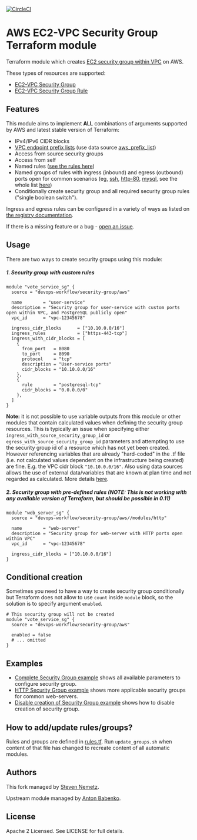 [![CircleCI](https://circleci.com/gh/devops-workflow/terraform-aws-security-group?style=svg)](https://circleci.com/gh/devops-workflow/terraform-aws-security-group)

AWS EC2-VPC Security Group Terraform module
===========================================

Terraform module which creates [EC2 security group within VPC](http://docs.aws.amazon.com/AmazonVPC/latest/UserGuide/VPC_SecurityGroups.html) on AWS.

These types of resources are supported:

* [EC2-VPC Security Group](https://www.terraform.io/docs/providers/aws/r/security_group.html)
* [EC2-VPC Security Group Rule](https://www.terraform.io/docs/providers/aws/r/security_group_rule.html)

Features
--------
This module aims to implement **ALL** combinations of arguments supported by AWS and latest stable version of Terraform:
* IPv4/IPv6 CIDR blocks
* [VPC endpoint prefix lists](http://docs.aws.amazon.com/AmazonVPC/latest/UserGuide/vpc-endpoints.html) (use data source [aws_prefix_list](https://www.terraform.io/docs/providers/aws/d/prefix_list.html))
* Access from source security groups
* Access from self
* Named rules ([see the rules here](rules.tf))
* Named groups of rules with ingress (inbound) and egress (outbound) ports open for common scenarios (eg, [ssh](modules/ssh), [http-80](modules/http-80), [mysql](modules/mysql), see the whole list [here](modules/README.md))
* Conditionally create security group and all required security group rules ("single boolean switch").

Ingress and egress rules can be configured in a variety of ways as listed on [the registry documentation](https://registry.terraform.io/modules/devops-workflow/security-group/aws/?tab=inputs).

If there is a missing feature or a bug - [open an issue](https://github.com/devops-workflow/terraform-aws-security-group/issues/new).

Usage
-----

There are two ways to create security groups using this module:

##### 1. Security group with custom rules

```hcl
module "vote_service_sg" {
  source = "devops-workflow/security-group/aws"

  name        = "user-service"
  description = "Security group for user-service with custom ports open within VPC, and PostgreSQL publicly open"
  vpc_id      = "vpc-12345678"

  ingress_cidr_blocks      = ["10.10.0.0/16"]
  ingress_rules            = ["https-443-tcp"]
  ingress_with_cidr_blocks = [
    {
      from_port   = 8080
      to_port     = 8090
      protocol    = "tcp"
      description = "User-service ports"
      cidr_blocks = "10.10.0.0/16"
    },
    {
      rule        = "postgresql-tcp"
      cidr_blocks = "0.0.0.0/0"
    },
  ]
}
```

**Note:** it is not possible to use variable outputs from this module or other modules that contain calculated values when defining the security group resources. This is typically an issue when specifying either `ingress_with_source_security_group_id` or `egress_with_source_security_group_id` parameters and attempting to use the security group id of a resource which has not yet been created. However referencing variables that are already "hard-coded" in the .tf file (i.e. not calculated values dependent on the infrastructure being created) are fine. E.g. the VPC cidr block `"10.10.0.0/16"`. Also using data sources allows the use of external data/variables that are known at plan time and not regarded as calculated. More details [here](https://github.com/terraform-aws-modules/terraform-aws-security-group/issues/16).

##### 2. Security group with pre-defined rules (NOTE: This is not working with any available version of Terraform, but should be possible in 0.11)

```hcl
module "web_server_sg" {
  source = "devops-workflow/security-group/aws//modules/http"

  name        = "web-server"
  description = "Security group for web-server with HTTP ports open within VPC"
  vpc_id      = "vpc-12345678"

  ingress_cidr_blocks = ["10.10.0.0/16"]
}
```

Conditional creation
--------------------

Sometimes you need to have a way to create security group conditionally but Terraform does not allow to use `count` inside `module` block, so the solution is to specify argument `enabled`.

```hcl
# This security group will not be created
module "vote_service_sg" {
  source = "devops-workflow/security-group/aws"

  enabled = false
  # ... omitted
}
```

Examples
--------

* [Complete Security Group example](https://github.com/devops-workflow/terraform-aws-security-group/tree/master/examples/complete) shows all available parameters to configure security group.
* [HTTP Security Group example](https://github.com/devops-workflow/terraform-aws-security-group/tree/master/examples/http) shows more applicable security groups for common web-servers.
* [Disable creation of Security Group example](https://github.com/devops-workflow/terraform-aws-security-group/tree/master/examples/disabled) shows how to disable creation of security group.

How to add/update rules/groups?
-------------------------------

Rules and groups are defined in [rules.tf](rules.tf). Run `update_groups.sh` when content of that file has changed to recreate content of all automatic modules.

Authors
-------

This fork managed by [Steven Nemetz](https://github.com/snemetz).

Upstream module managed by [Anton Babenko](https://github.com/antonbabenko).

License
-------

Apache 2 Licensed. See LICENSE for full details.
